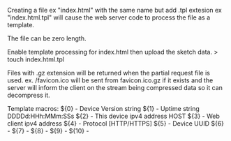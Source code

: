 Creating a file ex "index.html" with the same name but add .tpl extesion ex "index.html.tpl" will cause
the web server code to process the file as a template.

The file can be zero length.

Enable template processing for index.html then upload the sketch data.
  \> touch index.html.tpl

Files with .gz extension will be returned when the partial request file is used.
ex. /favicon.ico will be sent from favicon.ico.gz if it exists and the server
will inform the client on the stream being compressed data so it can decompress it.

Template macros:
 ${0}  - Device Version string
 ${1}  - Uptime string DDDDd:HHh:MMm:SSs
 ${2}  - This device ipv4 address HOST
 ${3}  - Web client ipv4 address
 ${4}  - Protocol [HTTP/HTTPS]
 ${5}  - Device UUID
 ${6}  -
 ${7}  -
 ${8}  -
 ${9}  -
 ${10} -
